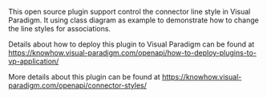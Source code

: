 This open source plugin support control the connector line style in Visual Paradigm. It using class diagram as example to demonstrate how to change the line styles for associations.

Details about how to deploy this plugin to Visual Paradigm can be found at https://knowhow.visual-paradigm.com/openapi/how-to-deploy-plugins-to-vp-application/

More details about this plugin can be found at https://knowhow.visual-paradigm.com/openapi/connector-styles/
